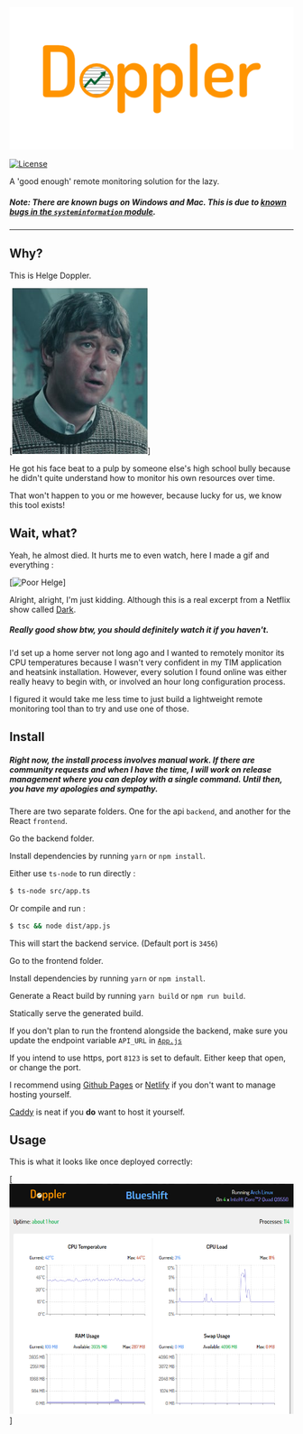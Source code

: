 [![Doppler Logo](https://github.com/EnKrypt/Doppler/raw/master/assets/Doppler.png)](https://github.com/EnKrypt/Doppler)

[![License](https://img.shields.io/badge/License-GPL%20v3-blue.svg)](https://raw.githubusercontent.com/EnKrypt/Doppler/master/LICENSE)

A 'good enough' remote monitoring solution for the lazy.

##### Note: There are known bugs on Windows and Mac. This is due to [known bugs in the `systeminformation` module](https://github.com/sebhildebrandt/systeminformation#function-reference-and-os-support).

---

## Why?

This is Helge Doppler.

[![Helge Doppler](https://github.com/EnKrypt/Doppler/raw/master/assets/helge.png)]

He got his face beat to a pulp by someone else's high school bully because he didn't quite understand how to monitor his own resources over time.

That won't happen to you or me however, because lucky for us, we know this tool exists!

## Wait, what?

Yeah, he almost died. It hurts me to even watch, here I made a gif and everything :

[![Poor Helge](https://github.com/EnKrypt/Doppler/raw/master/assets/smash.gif)]

Alright, alright, I'm just kidding. Although this is a real excerpt from a Netflix show called [Dark](https://www.imdb.com/title/tt5753856/).

##### Really good show btw, you should definitely watch it if you haven't.

I'd set up a home server not long ago and I wanted to remotely monitor its CPU temperatures because I wasn't very confident in my TIM application and heatsink installation. However, every solution I found online was either really heavy to begin with, or involved an hour long configuration process.

I figured it would take me less time to just build a lightweight remote monitoring tool than to try and use one of those.

## Install

##### Right now, the install process involves manual work. If there are community requests and when I have the time, I will work on release management where you can deploy with a single command. Until then, you have my apologies and sympathy.

There are two separate folders. One for the api `backend`, and another for the React `frontend`.

Go the backend folder.

Install dependencies by running `yarn` or `npm install`.

Either use `ts-node` to run directly :

```bash
$ ts-node src/app.ts
```

Or compile and run :

```bash
$ tsc && node dist/app.js
```

This will start the backend service. (Default port is `3456`)

Go to the frontend folder.

Install dependencies by running `yarn` or `npm install`.

Generate a React build by running `yarn build` or `npm run build`.

Statically serve the generated build.

If you don't plan to run the frontend alongside the backend, make sure you update the endpoint variable `API_URL` in [`App.js`](https://github.com/EnKrypt/Doppler/blob/master/frontend/src/App.js)

If you intend to use https, port `8123` is set to default. Either keep that open, or change the port.

I recommend using [Github Pages](https://pages.github.com/) or [Netlify](https://www.netlify.com/) if you don't want to manage hosting yourself.

[Caddy](https://caddyserver.com/) is neat if you **do** want to host it yourself.

## Usage

This is what it looks like once deployed correctly:

[![Helge Doppler](https://github.com/EnKrypt/Doppler/raw/master/assets/screen.png)]
